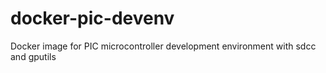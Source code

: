 # docker-pic-devenv

Docker image for PIC microcontroller development environment with sdcc and gputils
